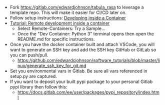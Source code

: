 * Fork https://gitlab.com/edwardjohnson/tabula_rasa to leverage a template repo. This will make it easier for CI/CD later on.
* Follow setup instructions: [Developing inside a Container](https://code.visualstudio.com/docs/remote/containers)
* [Tutorial: Remote development inside a container](https://code.visualstudio.com/docs/remote/containers-tutorial)
  * Select Remote-Containers: Try a Sample...
  * Once the "Dev Container: Python 3" terminal opens then open the README.md for specific instructions.
 * Once you have the docker container built and attach VSCode, you will want to generate an SSH key and add the SSH key GitHub or GitLab so you can push/pull.
   * https://github.com/edwardcjohnson/software_tutorials/blob/master/linux/generate_ssh_key_for_git.md
 * Set you environmental vars in Gitlab. Be sure all vars referenced in setup.py are captured.
 * If you want to deposit your built pypi package to your personal Gitlab pypi library then follow this:
   * https://docs.gitlab.com/ee/user/packages/pypi_repository/index.html
